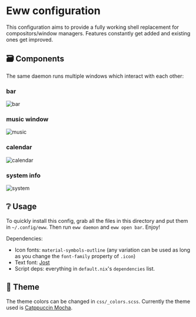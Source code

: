 # Eww configuration

This configuration aims to provide a fully working shell replacement for
compositors/window managers. Features constantly get added and existing ones
get improved.

## 🗃️  Components

The same daemon runs multiple windows which interact with each other:

### bar

![bar](https://user-images.githubusercontent.com/36706276/216402839-0f8ec9b0-dc4b-4cb8-9834-db59b61db97f.png)

### music window

![music](https://user-images.githubusercontent.com/36706276/192146077-f8da4691-9a0c-487f-9805-3fd4d55551e9.gif)

### calendar

![calendar](https://user-images.githubusercontent.com/36706276/204923748-f5c7db3a-5000-40cf-ba41-cd2d5f14146a.png)

### system info

![system](https://user-images.githubusercontent.com/36706276/216403137-a3231c60-976a-4e5d-85c0-899679ab0a92.png)

## ❔ Usage

To quickly install this config, grab all the files in this directory and put
them in `~/.config/eww`. Then run `eww daemon` and `eww open bar`. Enjoy!

Dependencies:
- Icon fonts: `material-symbols-outline` (any variation can be used as long as you change the `font-family` property of `.icon`)
- Text font: [Jost](https://fonts.google.com/specimen/Jost)
- Script deps: everything in `default.nix`'s `dependencies` list.

## 🎨 Theme

The theme colors can be changed in `css/_colors.scss`. Currently the theme used
is [Catppuccin Mocha](https://github.com/catppuccin/catppuccin).
